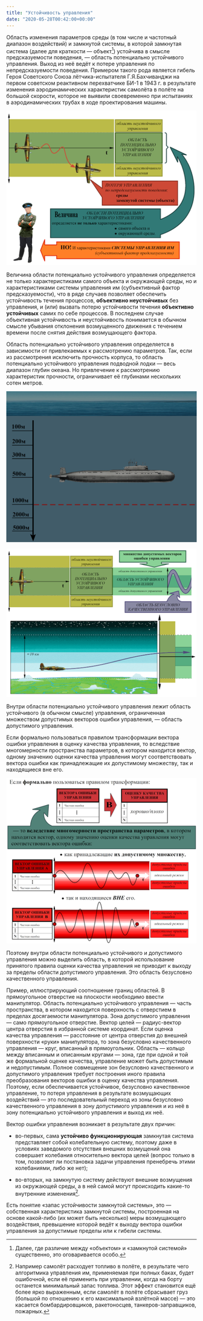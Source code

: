 ```yaml
---
title: "Устойчивость управления"
date: "2020-05-28T00:42:00+00:00"
---
```


Область изменения параметров среды (в том числе и частотный диапазон воздействий) и замкнутой системы, в которой замкнутая система (далее для краткости — объект[^1]) устойчива в смысле предсказуемости поведения, — область потенциально устойчивого управления. Выход из неё ведёт к потере управления по непредсказуемости поведения. Примером такого рода является гибель Героя Советского Союза лётчика-испытателя Г.Я.Бахчиванджи на первом советском реактивном перехватчике БИ-1 в 1943 г. в результате изменения аэродинамических характеристик самолёта в полёте на большой скорости, которое не выявили своевременно при испытаниях в аэродинамических трубах в ходе проектирования машины.

[^1]: Далее, где различие между «объектом» и «замкнутой системой» существенно, это оговаривается особо.

![БИ-1](/8/1.png)

Величина области потенциально устойчивого управления определяется не только характеристиками самого объекта и окружающей среды, но и характеристиками системы управления им (субъективный фактор предсказуемости), что в ряде случаев позволяет обеспечить устойчивость течения процессов, **объективно неустойчивых** без управления, и (или) вызвать потерю устойчивости течения **объективно устойчивых** самих по себе процессов. В последнем случае объективная устойчивость и неустойчивость понимается в обычном смысле убывания отклонения возмущенного движения с течением времени после снятия действия возмущающего фактора.

Область потенциально устойчивого управления определяется в зависимости от привлекаемых к рассмотрению параметров. Так, если из рассмотрения исключить прочность корпуса, то область потенциально устойчивого управления подводной лодки — весь диапазон глубин океана. Но привлечение к рассмотрению характеристик прочности, ограничивает её глубинами нескольких сотен метров.

![граница устойчивости управления](/8/2.png)

![различные области управления](/8/3.png)

Внутри области потенциально устойчивого управления лежит область устойчивого (в обычном смысле) управления, ограниченная множеством допустимых векторов ошибки управления, — область допустимого управления.

Если формально пользоваться правилом трансформации вектора ошибки управления в оценку качества управления, то вследствие многомерности пространства параметров, в котором находится вектор, одному значению оценки качества управления могут соответствовать вектора ошибки как принадлежащие их допустимому множеству, так и находящиеся вне его. 

![устойчивость управления](/8/4.png)

Поэтому внутри области потенциально устойчивого и допустимого управления можно выделить область, в которой использование принятого правила оценки качества управления не приводит к выходу за пределы области допустимого управления. Это область безусловно качественного управления.

Пример, иллюстрирующий соотношение границ областей. В прямоугольное отверстие на плоскости необходимо ввести манипулятор. Область потенциально устойчивого управления — часть пространства, в котором находится поверхность с отверстием в пределах досягаемости манипулятора. Зона допустимого управления — само прямоугольное отверстие. Вектор целей — радиус-вектор центра отверстия в избранной системе координат. Если оценка качества управления — расстояние от центра отверстия до внешней поверхности «руки» манипулятора, то зона безусловно качественного управления — круг, вписанный в прямоугольник. Область — кольцо между вписанным и описанным кругами — зона, где при одной и той же формальной оценке качества, управление может быть допустимым и недопустимым. Полное совмещение зон безусловно качественного и допустимого управления требует построения иного правила преобразования векторов ошибки в оценку качества управления. Поэтому, если обеспечивается устойчивое, безусловно качественное управление, то потеря управления в результате возмущающих воздействий — это последовательный переход из зоны безусловно качественного управления в зону допустимого управления и из неё в зону потенциально устойчивого управления и выход их неё.

Вектор ошибки управления возникает в результате двух причин:

- во-первых, сама **устойчиво функционирующая** замкнутая система представляет собой колебательную систему, поэтому даже в условиях заведомого отсутствия внешних возмущений она совершает колебания относительно вектора целей (вопрос только в том, позволяет ли постановка задачи управления пренебречь этими колебаниями, либо же нет);

- во-вторых, на замкнутую систему действуют внешние возмущения из окружающей среды, а в ней самой могут происходить какие-то внутренние изменения[^2].

[^2]: Например самолёт расходует топливо в полёте, в результате чего алгоритмика управления им, применяемая при полных баках, будет ошибочной, если её применить при управлении, когда на борту останется минимальный запас топлива. Этот эффект становится ещё более ярко выраженным, если самолёт в полёте сбрасывает груз (большой по отношению к его максимальной взлётной массе) — это касается бомбардировщиков, ракетоносцев, танкеров-заправщиков, пожарных.

Есть понятие «запас устойчивости замкнутой системы», это — собственная характеристика замкнутой системы, построенная на основе какой-либо (их может быть несколько) меры возмущающего воздействия, превышение которой ведёт к выходу вектора ошибки управления за допустимые пределы или к гибели системы.
